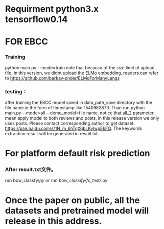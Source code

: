 # Requirment python3.x tensorflow0.14
# FOR EBCC
### Training
python main.py --mode=train
note that because of the size limit of upload file, in this version, we didnt upload the ELMo embedding, readers can refer to https://github.com/berkay-onder/ELMoForManyLangs
### testing：
after training the EBCC model saved in data_path_save directory with the file name in the form of timestamp like 1540982873.
Than run
python main.py --mode=all --demo_model=file  name, notice that all_2 parameter mean apply model to both reviews and posts, in this release version we only uses posts. Please contact corresponding author to get dataset. https://pan.baidu.com/s/1N_m_6hTqtSjbLKyIwpEkFQ. The keywords extraction result will be generated in result.txt.

# For platform default risk prediction
### After result.txt文件。
run bow_classfy/*py
or run bow_classify/fc_test/*.py

# Once the paper on public, all the datasets and pretrained model will release in this address.
